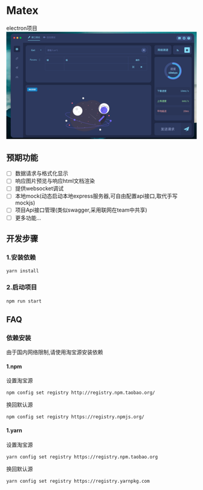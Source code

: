 # Matex
electron项目
![screenshot](https://raw.githubusercontent.com/ncuhome/Matex/master/test/screenshot/screenshot.png)

## 预期功能

- [ ] 数据请求与格式化显示
- [ ] 响应图片预览与响应html文档渲染
- [ ] 提供websocket调试
- [ ] 本地mock(动态启动本地express服务器,可自由配置api接口,取代手写mockjs)
- [ ] 项目Api接口管理(类似swagger,采用联网在team中共享)
- [ ] 更多功能...

## 开发步骤

### 1.安装依赖

```shell
yarn install
```

### 2.启动项目

```shell
npm run start
```

## FAQ
### 依赖安装
 由于国内网络限制,请使用淘宝源安装依赖

#### 1.npm
设置淘宝源
```shell
npm config set registry http://registry.npm.taobao.org/
```
换回默认源
```shell
npm config set registry https://registry.npmjs.org/
```

#### 1.yarn
设置淘宝源
```shell
yarn config set registry https://registry.npm.taobao.org
```
换回默认源
```shell
yarn config set registry https://registry.yarnpkg.com
```


